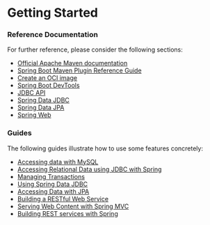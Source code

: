 # Getting Started

### Reference Documentation
For further reference, please consider the following sections:

* [Official Apache Maven documentation](https://maven.apache.org/guides/index.html)
* [Spring Boot Maven Plugin Reference Guide](https://docs.spring.io/spring-boot/docs/2.7.6-SNAPSHOT/maven-plugin/reference/html/)
* [Create an OCI image](https://docs.spring.io/spring-boot/docs/2.7.6-SNAPSHOT/maven-plugin/reference/html/#build-image)
* [Spring Boot DevTools](https://docs.spring.io/spring-boot/docs/2.7.6-SNAPSHOT/reference/htmlsingle/#using.devtools)
* [JDBC API](https://docs.spring.io/spring-boot/docs/2.7.6-SNAPSHOT/reference/htmlsingle/#data.sql)
* [Spring Data JDBC](https://docs.spring.io/spring-boot/docs/2.7.6-SNAPSHOT/reference/htmlsingle/#data.sql.jdbc)
* [Spring Data JPA](https://docs.spring.io/spring-boot/docs/2.7.6-SNAPSHOT/reference/htmlsingle/#data.sql.jpa-and-spring-data)
* [Spring Web](https://docs.spring.io/spring-boot/docs/2.7.6-SNAPSHOT/reference/htmlsingle/#web)

### Guides
The following guides illustrate how to use some features concretely:

* [Accessing data with MySQL](https://spring.io/guides/gs/accessing-data-mysql/)
* [Accessing Relational Data using JDBC with Spring](https://spring.io/guides/gs/relational-data-access/)
* [Managing Transactions](https://spring.io/guides/gs/managing-transactions/)
* [Using Spring Data JDBC](https://github.com/spring-projects/spring-data-examples/tree/master/jdbc/basics)
* [Accessing Data with JPA](https://spring.io/guides/gs/accessing-data-jpa/)
* [Building a RESTful Web Service](https://spring.io/guides/gs/rest-service/)
* [Serving Web Content with Spring MVC](https://spring.io/guides/gs/serving-web-content/)
* [Building REST services with Spring](https://spring.io/guides/tutorials/rest/)

